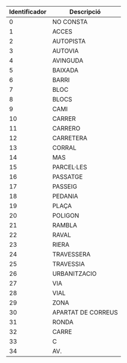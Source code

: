 |Identificador | Descripció|
|------- | ----------|
|0 | NO CONSTA|
|1 | ACCES|
|2 | AUTOPISTA|
|3 | AUTOVIA|
|4 | AVINGUDA|
|5 | BAIXADA|
|6 | BARRI|
|7 | BLOC|
|8 | BLOCS|
|9 | CAMI|
|10 | CARRER|
|11 | CARRERO|
|12 | CARRETERA|
|13 | CORRAL|
|14 | MAS|
|15 | PARCEL·LES|
|16 | PASSATGE|
|17 | PASSEIG|
|18 | PEDANIA|
|19 | PLAÇA|
|20 | POLIGON|
|21 | RAMBLA|
|22 | RAVAL|
|23 | RIERA|
|24 | TRAVESSERA|
|25 | TRAVESSIA|
|26 | URBANITZACIO|
|27 | VIA|
|28 | VIAL|
|29 | ZONA|
|30 | APARTAT DE CORREUS|
|31 | RONDA|
|32 | CARRE|
|33 | C|
|34 | AV.|